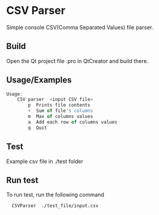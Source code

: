 
# CSV Parser

Simple console CSV(Comma Separated Values) file parser.


## Build
Open the Qt project file .pro in QtCreator and build there.

## Usage/Examples

```javascript
Usage:
    CSV parser  <input CSV file>
        p  Prints file contents
        +  Sum of file's columns
        m  Max of columns values
        a  Add each row of columns values
        q  Quit
```


## Test

Example csv file in ./test folder


## Run test

To run test, run the following command

```bash
  CSVParser  ./test_file/input.csv
```

